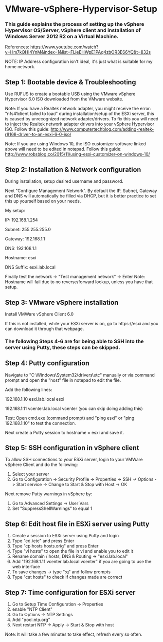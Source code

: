 # VMware-vSphere-Hypervisor-Setup

### This guide explains the process of setting up the vSphere Hypervisor OS/Server, vSphere client and installation of Windows Server 2012 R2 on a Virtual Machine.

References: https://www.youtube.com/watch?v=Hm7kQHI4YnM&index=1&list=FLieEHWpE1PAq4zbOR3E66YQ&t=832s

NOTE: IP Address configuration isn't ideal, it's just what is suitable for my home network.

## Step 1: Bootable device & Troubleshooting
Use RUFUS to create a bootable USB using the VMware vSphere Hypervisor 6.0 ISO downloaded from the VMware website.

Note: If you have a Realtek network adapter, you might receive the error: "nfs41client failed to load" during installation/setup of the ESXi server, this is caused by unrecognized network adapter/drivers. To fix this you will need to inject the Realtek network adapter drivers into your vSphere Hypervisor ISO. Follow this guide: http://www.computertechblog.com/adding-realtek-r8168-driver-to-an-esxi-6-0-iso/

Note: If you are using Windows 10, the ISO customizer software linked above will need to be edited in notepad. Follow this guide: http://www.robsblog.co/2015/11/using-esxi-customizer-on-windows-10/

## Step 2: Installation & Network configuration
During installation, setup desired username and password.

Next "Configure Management Network". By default the IP, Subnet, Gateway and DNS will automatically be filled via DHCP, but it is better practice to set this up yourself based on your needs.

My setup:

IP: 192.168.1.254

Subnet: 255.255.255.0

Gateway: 192.168.1.1

DNS: 192.168.1.1

Hostname: esxi

DNS Suffix: esxi.lab.local

Finally test the network -> "Test management network" -> Enter
Note: Hostname will fail due to no reverse/forward lookup, unless you have that setup.

## Step 3: VMware vSphere installation
Install VMWare vSphere Client 6.0

If this is not installed, while your ESXi server is on, go to https://esxi and you can download it through that webpage.

### The following Steps 4-6 are for being able to SSH into the server using Putty, these steps can be skipped.

## Step 4: Putty configuration
Navigate to "C:\Windows\System32\drivers\etc" manually or via command prompt and open the "host" file in notepad to edit the file.

Add the following lines:

192.168.1.10  esxi.lab.local  esxi

192.168.1.11  vcenter.lab.local vcenter (you can skip doing adding this)

Test: Open cmd.exe (command prompt) and "ping esxi" or "ping 192.168.1.10" to test the connection.

Next create a Putty session to hostname = esxi and save it.

## Step 5: SSH configuration in vSphere client
To allow SSH connections to your ESXi server, login to your VMWare vSphere Client and do the following:

1. Select your server
2. Go to Configuration -> Security Profile -> Properties -> SSH -> Options -> Start service -> Change to Start & Stop with Host -> OK

Next remove Putty warnings in vSphere by:

1. Go to Advanced Settings -> User Vars
2. Set "SuppressShellWarnings" to equal 1

## Step 6: Edit host file in ESXi server using Putty
1. Create a session to ESXi server using Putty and login
2. Type "cd /etc" and press Enter
3. Type "cp hosts hosts.orig" and press Enter
4. Type "vi hosts" to open the file in vi and enable you to edit it
5. Rename domain / hosts, DNS & Routing -> "esxi.lab.local"
6. Add "192.168.1.11 vcenter.lab.local vcenter" if you are going to use the web interface
7. To save changes -> type ":q" and follow prompts
8. Type "cat hosts" to check if changes made are correct

## Step 7: Time configuration for ESXi server
1. Go to Setup Time Configuration -> Properties
2. enable "NTP Client"
3. Go to Options -> NTP Settings
4. Add "pool.ntp.org"
5. Next restart NTP -> Apply -> Start & Stop with host

Note: It will take a few minutes to take effect, refresh every so often.

